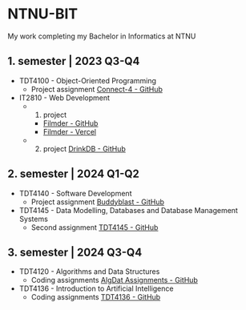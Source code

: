 # NTNU-BIT

My work completing my Bachelor in Informatics at NTNU

## 1. semester | 2023 Q3-Q4

- TDT4100 - Object-Oriented Programming
  - Project assignment [Connect-4 - GitHub](https://github.com/phibkro/connect4-javafx)
- IT2810 - Web Development
  - 1. project
    - [Filmder - GitHub](https://github.com/phibkro/filmder)
    - [Filmder - Vercel](https://filmder.vercel.app/)
  - 2. project [DrinkDB - GitHub](https://github.com/phibkro/drinks)

## 2. semester | 2024 Q1-Q2

- TDT4140 - Software Development
  - Project assignment [Buddyblast - GitHub](https://github.com/phibkro/buddyblast)
- TDT4145 - Data Modelling, Databases and Database Management Systems
  - Second assignment [TDT4145 - GitHub](https://github.com/phibkro/TDT4145)

## 3. semester | 2024 Q3-Q4

- TDT4120 - Algorithms and Data Structures
  - Coding assignments [AlgDat Assignments - GitHub](https://github.com/phibkro/algdat_assignments)
- TDT4136 - Introduction to Artificial Intelligence
  - Coding assignments [TDT4136 - GitHub](https://github.com/phibkro/TDT4136)
